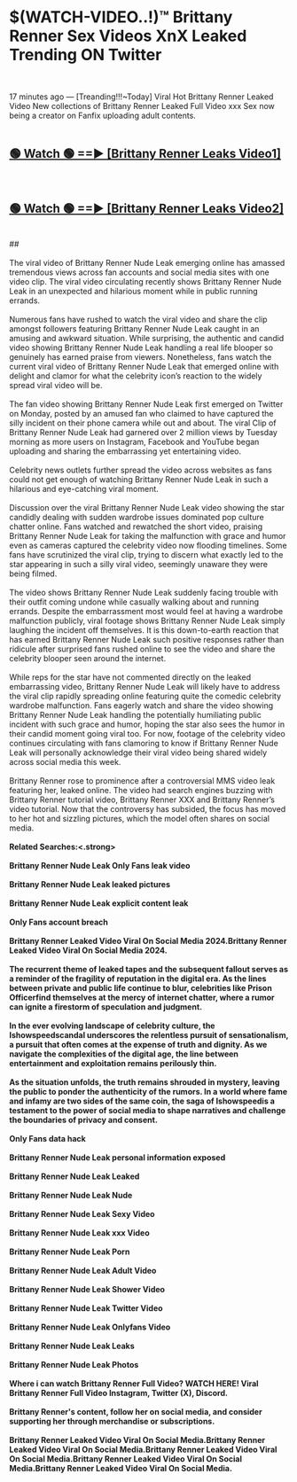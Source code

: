 # $(WATCH-VIDEO..!)™ Brittany Renner Sex Videos XnX Leaked Trending ON Twitter<br>
<br>

17 minutes ago — [Treanding!!!~Today] Viral Hot Brittany Renner Leaked Video New collections of Brittany Renner Leaked Full Video xxx Sex now being a creator on Fanfix uploading adult contents.
<br>
 <br>

##  <a href="https://best2vid.blogspot.com?title=Brittany_Renner">🟢 Watch 🟢 ==► [Brittany Renner Leaks Video1]</a><br>
  <br>

##  <a href="https://best2vid.blogspot.com?title=Brittany_Renner">🟢 Watch 🟢 ==► [Brittany Renner Leaks Video2]</a><br>
  <br>
  ##
  <br>
  <br>
The viral video of Brittany Renner Nude Leak emerging online has amassed tremendous views across fan accounts and social media sites with one video clip. The viral video circulating recently shows Brittany Renner Nude Leak in an unexpected and hilarious moment while in public running errands.
<br><br>
Numerous fans have rushed to watch the viral video and share the clip amongst followers featuring Brittany Renner Nude Leak caught in an amusing and awkward situation. While surprising, the authentic and candid video showing Brittany Renner Nude Leak handling a real life blooper so genuinely has earned praise from viewers. Nonetheless, fans watch the current viral video of Brittany Renner Nude Leak that emerged online with delight and clamor for what the celebrity icon’s reaction to the widely spread viral video will be.
<br><br>
The fan video showing Brittany Renner Nude Leak first emerged on Twitter on Monday, posted by an amused fan who claimed to have captured the silly incident on their phone camera while out and about. The viral Clip of Brittany Renner Nude Leak had garnered over 2 million views by Tuesday morning as more users on Instagram, Facebook and YouTube began uploading and sharing the embarrassing yet entertaining video.
<br><br>
Celebrity news outlets further spread the video across websites as fans could not get enough of watching Brittany Renner Nude Leak in such a hilarious and eye-catching viral moment.
<br><br>
Discussion over the viral Brittany Renner Nude Leak video showing the star candidly dealing with sudden wardrobe issues dominated pop culture chatter online. Fans watched and rewatched the short video, praising Brittany Renner Nude Leak for taking the malfunction with grace and humor even as cameras captured the celebrity video now flooding timelines. Some fans have scrutinized the viral clip, trying to discern what exactly led to the star appearing in such a silly viral video, seemingly unaware they were being filmed.
<br><br>
The video shows Brittany Renner Nude Leak suddenly facing trouble with their outfit coming undone while casually walking about and running errands. Despite the embarrassment most would feel at having a wardrobe malfunction publicly, viral footage shows Brittany Renner Nude Leak simply laughing the incident off themselves. It is this down-to-earth reaction that has earned Brittany Renner Nude Leak such positive responses rather than ridicule after surprised fans rushed online to see the video and share the celebrity blooper seen around the internet.
<br><br>
While reps for the star have not commented directly on the leaked embarrassing video, Brittany Renner Nude Leak will likely have to address the viral clip rapidly spreading online featuring quite the comedic celebrity wardrobe malfunction. Fans eagerly watch and share the video showing Brittany Renner Nude Leak handling the potentially humiliating public incident with such grace and humor, hoping the star also sees the humor in their candid moment going viral too. For now, footage of the celebrity video continues circulating with fans clamoring to know if Brittany Renner Nude Leak will personally acknowledge their viral video being shared widely across social media this week.
<br><br>
Brittany Renner rose to prominence after a controversial MMS video leak featuring her, leaked online. The video had search engines buzzing with Brittany Renner tutorial video, Brittany Renner XXX and Brittany Renner’s video tutorial. Now that the controversy has subsided, the focus has moved to her hot and sizzling pictures, which the model often shares on social media.
<br><br>
<strong>Related Searches:<.strong>
<br><br>
Brittany Renner Nude Leak Only Fans leak video
<br><br>
Brittany Renner Nude Leak leaked pictures
<br><br>
Brittany Renner Nude Leak explicit content leak
<br><br>
Only Fans account breach
<br><br>
Brittany Renner Leaked Video Viral On Social Media 2024.Brittany Renner Leaked Video Viral On Social Media 2024.
<br><br>
The recurrent theme of leaked tapes and the subsequent fallout serves as a reminder of the fragility of reputation in the digital era. As the lines between private and public life continue to blur, celebrities like Prison Officerfind themselves at the mercy of internet chatter, where a rumor can ignite a firestorm of speculation and judgment.
<br><br>
In the ever evolving landscape of celebrity culture, the Ishowspeedscandal underscores the relentless pursuit of sensationalism, a pursuit that often comes at the expense of truth and dignity. As we navigate the complexities of the digital age, the line between entertainment and exploitation remains perilously thin.
<br><br>
As the situation unfolds, the truth remains shrouded in mystery, leaving the public to ponder the authenticity of the rumors. In a world where fame and infamy are two sides of the same coin, the saga of Ishowspeedis a testament to the power of social media to shape narratives and challenge the boundaries of privacy and consent.
<br><br>
Only Fans data hack
<br><br>
Brittany Renner Nude Leak personal information exposed
<br><br>
Brittany Renner Nude Leak Leaked
<br><br>
Brittany Renner Nude Leak Nude
<br><br>
Brittany Renner Nude Leak Sexy Video
<br><br>
Brittany Renner Nude Leak xxx Video
<br><br>
Brittany Renner Nude Leak Porn
<br><br>
Brittany Renner Nude Leak Adult Video
<br><br>
Brittany Renner Nude Leak Shower Video
<br><br>
Brittany Renner Nude Leak Twitter Video
<br><br>
Brittany Renner Nude Leak Onlyfans Video
<br><br>
Brittany Renner Nude Leak Leaks
<br><br>
Brittany Renner Nude Leak Photos
<br><br>
Where i can watch Brittany Renner Full Video? WATCH HERE! Viral Brittany Renner Full Video Instagram, Twitter (X), Discord.
<br><br>
Brittany Renner's content, follow her on social media, and consider supporting her through merchandise or subscriptions.
<br><br>
Brittany Renner Leaked Video Viral On Social Media.Brittany Renner Leaked Video Viral On Social Media.Brittany Renner Leaked Video Viral On Social Media.Brittany Renner Leaked Video Viral On Social Media.Brittany Renner Leaked Video Viral On Social Media.